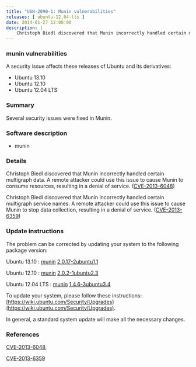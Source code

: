```yaml
---
title: "USN-2090-1: Munin vulnerabilities"
releases: [ ubuntu-12.04-lts ]
date: 2014-01-27 12:00:00
description: |
    Christoph Biedl discovered that Munin incorrectly handled certain multigraph data. A remote attacker could use this issue to cause Munin to consume resources, resulting in a denial of service. ([CVE-2013-6048](http://people.ubuntu.com/~ubuntu-security/cve/CVE-2013-6048))
--- 
```

 
### munin vulnerabilities

A security issue affects these releases of Ubuntu and its derivatives:

* Ubuntu 13.10
* Ubuntu 12.10
* Ubuntu 12.04 LTS

### Summary

Several security issues were fixed in Munin. 

### Software description

* munin 

### Details

Christoph Biedl discovered that Munin incorrectly handled certain multigraph data. A remote attacker could use this issue to cause Munin to consume resources, resulting in a denial of service. ([CVE-2013-6048](http://people.ubuntu.com/~ubuntu-security/cve/CVE-2013-6048))

Christoph Biedl discovered that Munin incorrectly handled certain multigraph service names. A remote attacker could use this issue to cause Munin to stop data collection, resulting in a denial of service. ([CVE-2013-6359](http://people.ubuntu.com/~ubuntu-security/cve/CVE-2013-6359)) 

### Update instructions

The problem can be corrected by updating your system to the following package version:

Ubuntu 13.10
 : [munin](https://launchpad.net/ubuntu/+source/munin) <span> [2.0.17-2ubuntu1.1](https://launchpad.net/ubuntu/+source/munin/2.0.17-2ubuntu1.1) </span> 

Ubuntu 12.10
 : [munin](https://launchpad.net/ubuntu/+source/munin) <span> [2.0.2-1ubuntu2.3](https://launchpad.net/ubuntu/+source/munin/2.0.2-1ubuntu2.3) </span> 

Ubuntu 12.04 LTS
 : [munin](https://launchpad.net/ubuntu/+source/munin) <span> [1.4.6-3ubuntu3.4](https://launchpad.net/ubuntu/+source/munin/1.4.6-3ubuntu3.4) </span> 

To update your system, please follow these instructions: [https://wiki.ubuntu.com/Security/Upgrades](https://wiki.ubuntu.com/Security/Upgrades).

In general, a standard system update will make all the necessary changes. 

### References

 [CVE-2013-6048](http://people.ubuntu.com/~ubuntu-security/cve/CVE-2013-6048), 

 [CVE-2013-6359](http://people.ubuntu.com/~ubuntu-security/cve/CVE-2013-6359)
 
